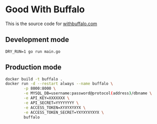 # Good With Buffalo

This is the source code for [withbuffalo.com](https://withbuffalo.com/)

## Development mode

```DRY_RUN=1 go run main.go```

## Production mode

```bash
docker build -t buffalo .
docker run -d --restart always --name buffalo \
        -p 8000:8000 \
        -e MYSQL_DB=username:password@protocol(address)/dbname \
        -e API_KEY=XXXXXXX \
        -e API_SECRET=YYYYYYYY \
        -e ACCESS_TOKEN=XYXYXYXYX \
        -e ACCESS_TOKEN_SECRET=YXYXYXYXYX \
        buffalo
```
